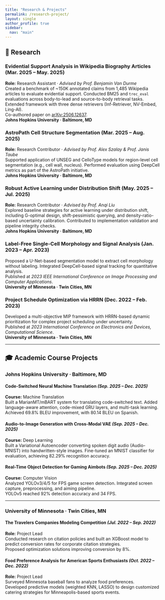 ```yaml
---
title: "Research & Projects"
permalink: /research-project/
layout: single
author_profile: true
sidebar:
  nav: "main"
---
```


## 🧪 Research  

### Evidential Support Analysis in Wikipedia Biography Articles (Mar. 2025 – May. 2025)  
**Role:** Research Assistant · *Advised by Prof. Benjamin Van Durme*  
Created a benchmark of ~150K annotated claims from 1,485 Wikipedia articles to evaluate evidential support. Conducted BM25 and `trec_eval` evaluations across body-to-lead and source-to-body retrieval tasks. Extended framework with three dense retrievers (Inf-Retriever, NV-Embed, Ling-AI).  
Co-authored paper on [arXiv:2506.12637](https://arxiv.org/abs/2506.12637).  
**Johns Hopkins University · Baltimore, MD**

### AstroPath Cell Structure Segmentation (Mar. 2025 – Aug. 2025)  
**Role:** Research Contributor · *Advised by Prof. Alex Szalay & Prof. Janis Taube*  
Supported application of UNSEG and CelloType models for region-level cell segmentation (e.g., cell wall, nucleus). Performed evaluation using DeepCell metrics as part of the AstroPath initiative.  
**Johns Hopkins University · Baltimore, MD**

### Robust Active Learning under Distribution Shift (May. 2025 – Jul. 2025)  
**Role:** Research Contributor · *Advised by Prof. Anqi Liu*  
Explored baseline strategies for active learning under distribution shift, including G-optimal design, shift-pessimistic querying, and density-ratio-based uncertainty calibration. Contributed to implementation validation and pipeline integrity checks.  
**Johns Hopkins University · Baltimore, MD**

### Label-Free Single-Cell Morphology and Signal Analysis (Jan. 2023 – Apr. 2023)  
Proposed a U-Net-based segmentation model to extract cell morphology without labeling. Integrated DeepCell-based signal tracking for quantitative analysis.  
Published at *2023 IEEE International Conference on Image Processing and Computer Applications*.  
**University of Minnesota · Twin Cities, MN**

### Project Schedule Optimization via HRRN (Dec. 2022 – Feb. 2023)  
Developed a multi-objective MIP framework with HRRN-based dynamic prioritization for complex project scheduling under uncertainty.  
Published at *2023 International Conference on Electronics and Devices, Computational Science*.  
**University of Minnesota · Twin Cities, MN**

---

## 🎓 Academic Course Projects

### **Johns Hopkins University · Baltimore, MD**

#### Code-Switched Neural Machine Translation *(Sep. 2025 – Dec. 2025)*  
**Course:** Machine Translation  
Built a MarianMT/mBART system for translating code-switched text. Added language-aware attention, code-mixed GRU layers, and multi-task learning.  
Achieved 69.8% BLEU improvement, with 80.14 BLEU on Spanish.

#### Audio-to-Image Generation with Cross-Modal VAE *(Sep. 2025 – Dec. 2025)*  
**Course:** Deep Learning  
Built a Variational Autoencoder converting spoken digit audio (Audio-MNIST) into handwritten-style images. Fine-tuned an MNIST classifier for evaluation, achieving 82.29% recognition accuracy.

#### Real-Time Object Detection for Gaming Aimbots *(Sep. 2025 – Dec. 2025)*  
**Course:** Computer Vision  
Analyzed YOLOv3/4/5 for FPS game screen detection. Integrated screen capture, preprocessing, and aiming pipeline.  
YOLOv5 reached 92% detection accuracy and 34 FPS.

---

### **University of Minnesota · Twin Cities, MN**

#### The Travelers Companies Modeling Competition *(Jul. 2022 – Sep. 2022)*  
**Role:** Project Lead  
Conducted research on citation policies and built an XGBoost model to predict conversion rates for corporate citation strategies.  
Proposed optimization solutions improving conversion by 8%.

#### Food Preference Analysis for American Sports Enthusiasts *(Oct. 2022 – Dec. 2022)*  
**Role:** Project Lead  
Surveyed Minnesota baseball fans to analyze food preferences.  
Developed predictive models (weighted KNN, LASSO) to design customized catering strategies for Minneapolis-based sports events.
